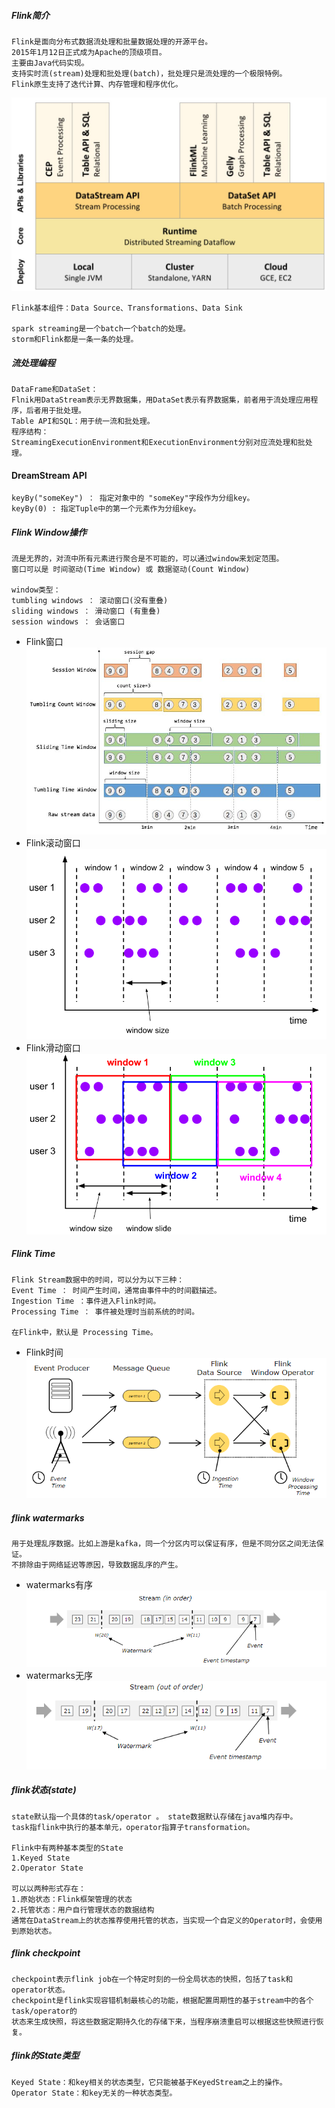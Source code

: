 
##### Flink简介
    Flink是面向分布式数据流处理和批量数据处理的开源平台。
    2015年1月12日正式成为Apache的顶级项目。
    主要由Java代码实现。
    支持实时流(stream)处理和批处理(batch)，批处理只是流处理的一个极限特例。
    Flink原生支持了迭代计算、内存管理和程序优化。
    
![Flink架构图](./doc/Flink架构图.jpg)

    Flink基本组件：Data Source、Transformations、Data Sink

    spark streaming是一个batch一个batch的处理。
    storm和Flink都是一条一条的处理。

##### 流处理编程
    DataFrame和DataSet：
    Flnik用DataStream表示无界数据集，用DataSet表示有界数据集，前者用于流处理应用程序，后者用于批处理。
    Table API和SQL：用于统一流和批处理。
    程序结构：
    StreamingExecutionEnvironment和ExecutionEnvironment分别对应流处理和批处理。
    
#### DreamStream API
    keyBy("someKey") ： 指定对象中的 "someKey"字段作为分组key。
    keyBy(0) : 指定Tuple中的第一个元素作为分组key。

##### Flink Window操作
    流是无界的，对流中所有元素进行聚合是不可能的，可以通过window来划定范围。
    窗口可以是 时间驱动(Time Window) 或 数据驱动(Count Window)
    
    window类型：
    tumbling windows ： 滚动窗口(没有重叠)
    sliding windows ： 滑动窗口 (有重叠)
    session windows ： 会话窗口

* Flink窗口
![Flink窗口](./doc/flink窗口.jpg)   
* Flink滚动窗口
![Flink滚动窗口](./doc/flink滚动窗口.png)   
* Flink滑动窗口 
![Flink滑动窗口](./doc/flink滑动窗口.png)   

##### Flink Time
    Flink Stream数据中的时间，可以分为以下三种：
    Event Time ： 时间产生时间，通常由事件中的时间戳描述。
    Ingestion Time ：事件进入Flink时间。
    Processing Time ： 事件被处理时当前系统的时间。 
    
    在Flink中，默认是 Processing Time。
* Flink时间      
![Flink时间](./doc/flink时间.png)      
    
##### flink watermarks
    用于处理乱序数据。比如上游是kafka，同一个分区内可以保证有序，但是不同分区之间无法保证。
    不排除由于网络延迟等原因，导致数据乱序的产生。
* watermarks有序     
![watermarks有序](./doc/watermarks有序.png)  
* watermarks无序
![watermarks无序](./doc/watermarks无序.png)     

##### flink状态(state)
    state默认指一个具体的task/operator 。 state数据默认存储在java堆内存中。
    task指flink中执行的基本单元，operator指算子transformation。
    
    Flink中有两种基本类型的State
    1.Keyed State
    2.Operator State
    
    可以以两种形式存在：
    1.原始状态：Flink框架管理的状态
    2.托管状态：用户自行管理状态的数据结构
    通常在DataStream上的状态推荐使用托管的状态，当实现一个自定义的Operator时，会使用到原始状态。

##### flink checkpoint
    checkpoint表示flink job在一个特定时刻的一份全局状态的快照，包括了task和operator状态。
    checkpoint是flink实现容错机制最核心的功能，根据配置周期性的基于stream中的各个task/operator的
    状态来生成快照，将这些数据定期持久化的存储下来，当程序崩溃重启可以根据这些快照进行恢复。

##### flink的State类型
    Keyed State：和key相关的状态类型，它只能被基于KeyedStream之上的操作。
    Operator State：和key无关的一种状态类型。


